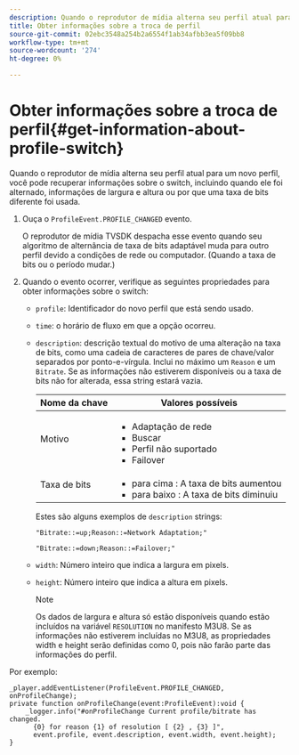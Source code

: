 ```yaml
---
description: Quando o reprodutor de mídia alterna seu perfil atual para um novo perfil, você pode recuperar informações sobre o switch, incluindo quando ele foi alternado, informações de largura e altura ou por que uma taxa de bits diferente foi usada.
title: Obter informações sobre a troca de perfil
source-git-commit: 02ebc3548a254b2a6554f1ab34afbb3ea5f09bb8
workflow-type: tm+mt
source-wordcount: '274'
ht-degree: 0%

---
```


# Obter informações sobre a troca de perfil{#get-information-about-profile-switch}

Quando o reprodutor de mídia alterna seu perfil atual para um novo perfil, você pode recuperar informações sobre o switch, incluindo quando ele foi alternado, informações de largura e altura ou por que uma taxa de bits diferente foi usada.

1. Ouça o `ProfileEvent.PROFILE_CHANGED` evento.

   O reprodutor de mídia TVSDK despacha esse evento quando seu algoritmo de alternância de taxa de bits adaptável muda para outro perfil devido a condições de rede ou computador. (Quando a taxa de bits ou o período mudar.)
1. Quando o evento ocorrer, verifique as seguintes propriedades para obter informações sobre o switch:

   * `profile`: Identificador do novo perfil que está sendo usado.
   * `time`: o horário de fluxo em que a opção ocorreu.
   * `description`: descrição textual do motivo de uma alteração na taxa de bits, como uma cadeia de caracteres de pares de chave/valor separados por ponto-e-vírgula. Inclui no máximo um `Reason` e um `Bitrate`. Se as informações não estiverem disponíveis ou a taxa de bits não for alterada, essa string estará vazia.

     <table id="table_E400FD9C57FF40CBAC14AF6847CD8301"> 
       <thead> 
         <tr> 
         <th colname="col1" class="entry"> Nome da chave </th> 
         <th colname="col2" class="entry"> Valores possíveis </th> 
         </tr> 
       </thead>
       <tbody> 
         <tr> 
         <td colname="col1"> <span class="codeph"> Motivo </span> </td> 
         <td colname="col2"> 
          <ul id="ul_37DDE3F297634ED6B47DF5D73F969369"> 
          <li id="li_E374B029E1AF40689D70A9D30E057C5B">Adaptação de rede </li> 
          <li id="li_753862EEF1C9474EA8E20C89F5EF5D8D">Buscar </li> 
          <li id="li_EC14923F92CF4D11A47928A8D2DE6D8B">Perfil não suportado </li> 
          <li id="li_695AB4A89C9D4833AF6D8B6424FC912B">Failover </li> 
          </ul> </td> 
         </tr> 
         <tr> 
         <td colname="col1"> <span class="codeph"> Taxa de bits </span> </td> 
         <td colname="col2"> 
          <ul id="ul_1B49BD90A91147359712E1AFD8877E23"> 
          <li id="li_1C8E593C65D34742B14A8D0EAD43E0A9"> <span class="codeph"> para cima </span>: A taxa de bits aumentou </li> 
          <li id="li_B1A00E3985A849B6855E15CF70D79BB8"> <span class="codeph"> para baixo </span>: A taxa de bits diminuiu </li> 
          </ul> </td> 
         </tr> 
       </tbody> 
       </table>

     Estes são alguns exemplos de `description` strings:

     ```
     "Bitrate::=up;Reason::=Network Adaptation;" 
     
     "Bitrate::=down;Reason::=Failover;"
     ```

   * `width`: Número inteiro que indica a largura em pixels.
   * `height`: Número inteiro que indica a altura em pixels.

     >[!NOTE]
     >
     >Os dados de largura e altura só estão disponíveis quando estão incluídos na variável `RESOLUTION` no manifesto M3U8. Se as informações não estiverem incluídas no M3U8, as propriedades width e height serão definidas como 0, pois não farão parte das informações do perfil.

<!--<a id="example_A713D420AE2E4E3CB7B78C6BC732BE90"></a>-->

Por exemplo:

```
_player.addEventListener(ProfileEvent.PROFILE_CHANGED, onProfileChange); 
private function onProfileChange(event:ProfileEvent):void { 
    _logger.info("#onProfileChange Current profile/bitrate has changed.  
      {0} for reason {1} of resolution [ {2} , {3} ]",  
      event.profile, event.description, event.width, event.height); 
}
```
